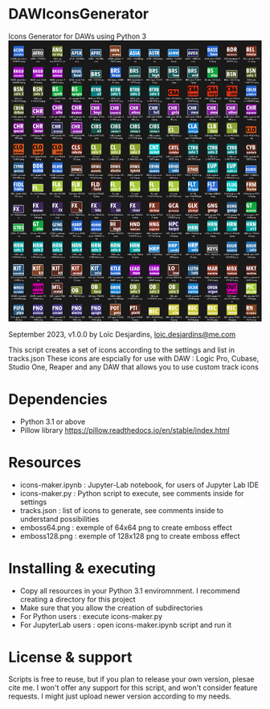 # DAWIconsGenerator

Icons Generator for DAWs using Python 3
![Screenshot](example.png)

September 2023, v1.0.0
by Loïc Desjardins, loic.desjardins@me.com

This script creates a set of icons according to the settings and list in tracks.json
These icons are espcially for use with DAW : Logic Pro, Cubase, Studio One, Reaper and any DAW that allows you to use custom track icons

# Dependencies
- Python 3.1 or above
- Pillow library  https://pillow.readthedocs.io/en/stable/index.html

# Resources
- icons-maker.ipynb : Jupyter-Lab notebook, for users of Jupyter Lab IDE 
- icons-maker.py : Python script to execute, see comments inside for settings
- tracks.json : list of icons to generate, see comments inside to understand possibilities
- emboss64.png : exemple of 64x64 png to create emboss effect
- emboss128.png : exemple of 128x128 png to create emboss effect


# Installing & executing
- Copy all resources in your Python 3.1 enviromnment. I recommend creating a directory for this project
- Make sure that you allow the creation of subdirectories
- For Python users : execute icons-maker.py
- For JupyterLab users : open icons-maker.ipynb script and run it


# License & support
Scripts is free to reuse, but if you plan to release your own version, plesae cite me.
I won't offer any support for this script, and won't consider feature requests.
I might just upload newer version according to my needs.

